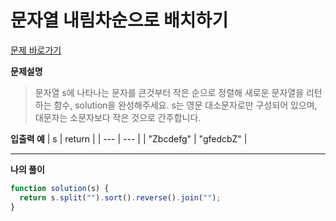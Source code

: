 # 문자열 내림차순으로 배치하기

[문제 바로가기](https://school.programmers.co.kr/learn/courses/30/lessons/12917)

**문제설명**

> 문자열 s에 나타나는 문자를 큰것부터 작은 순으로 정렬해 새로운 문자열을 리턴하는 함수, solution을 완성해주세요.
> s는 영문 대소문자로만 구성되어 있으며, 대문자는 소문자보다 작은 것으로 간주합니다.

**입출력 예**
| s | return |
| --- | --- |
| "Zbcdefg" | "gfedcbZ" |

---

**나의 풀이**

```javascript
function solution(s) {
  return s.split("").sort().reverse().join("");
}
```
